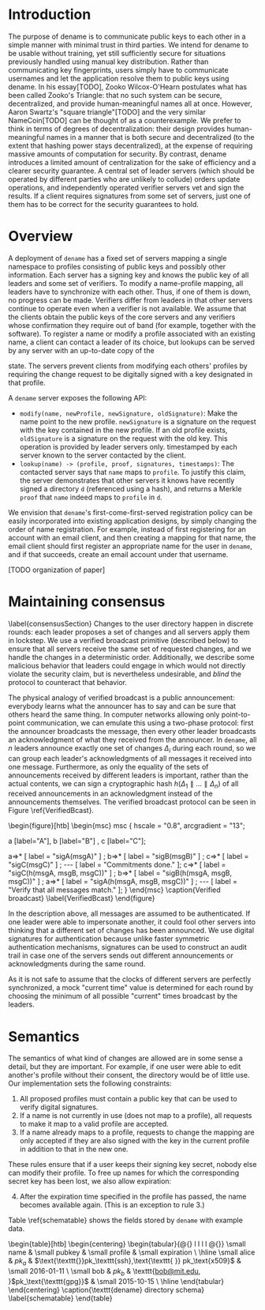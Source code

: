 Introduction
============

The purpose of dename is to communicate public keys to each other in a simple
manner with minimal trust in third parties. We intend for dename to be usable
without training, yet still sufficiently secure for situations previously
handled using manual key distribution. Rather than communicating key
fingerprints, users simply have to communicate usernames and let the application
resolve them to public keys using dename. In his essay[TODO], Zooko Wilcox-O'Hearn
postulates what has been called Zooko's Triangle: that no such system can
be secure, decentralized, and provide human-meaningful names all at once.
However, Aaron Swartz's "square triangle"[TODO] and the very similar
NameCoin[TODO] can be thought of as a counterexample. We prefer to think in
terms of degrees of decentralization: their design provides human-meaningful
names in a manner that is both secure and decentralized (to the extent that
hashing power stays decentralized), at the expense of requiring massive amounts
of computation for security. By contrast, dename introduces a limited amount of
centralization for the sake of efficiency and a clearer security guarantee. A
central set of leader servers (which should be operated by different parties who
are unlikely to collude) orders update operations, and independently operated
verifier servers vet and sign the results. If a client requires signatures from
some set of servers, just one of them has to be correct for the security
guarantees to hold.

Overview
========

A deployment of `dename` has a fixed set of servers mapping a single namespace
to profiles consisting of public keys and possibly other information.  Each
server has a signing key and knows the public key of all leaders and some set of
verifiers. To modify a name-profile mapping, all leaders have to synchronize
with each other. Thus, if one of them is down, no progress can be made.
Verifiers differ from leaders in that other servers continue to operate even
when a verifier is not available. We assume that the clients obtain the public
keys of the core servers and any verifiers whose confirmation they require out
of band (for example, together with the software).  To register a name or modify
a profile associated with an existing name, a client can contact a leader of its
choice, but lookups can be served by any server with an up-to-date copy of the
<!-- the "but" sentence sounds awkward to me -->
state. The servers prevent clients from modifying each others' profiles by
requiring the change request to be digitally signed with a key designated in
that profile.

A `dename` server exposes the following API:

* `modify(name, newProfile, newSignature, oldSignature)`:  Make the name point
  to the new profile. `newSignature` is a signature on the request with the key
contained in the new profile.  If an old profile exists, `oldSignature` is a
signature on the request with the old key. This operation is provided by leader
servers only.
  timestamped by each server known to the server contacted by the client.
* `lookup(name) -> (profile, proof, signatures, timestamps)`: The contacted
  server says that `name` maps to `profile`. To justify this claim, the server
  demonstrates that other servers it knows have recently signed a directory `d`
  (referenced using a hash), and returns a Merkle `proof` that `name` indeed
  maps to `profile` in `d`.

We envision that `dename`'s first-come-first-served registration policy can be
easily incorporated into existing application designs, by simply changing the
order of name registration.  For example, instead of first registering for an
account with an email client, and then creating a mapping for that name, the
email client should first register an appropriate name for the user in `dename`,
and if that succeeds, create an email account under that username.

[TODO organization of paper]

Maintaining consensus
=====================

\label{consensusSection} Changes to the user directory happen in discrete
rounds: each leader proposes a set of changes and all servers apply them in
lockstep. We use a verified broadcast primitive (described below) to ensure that
all servers receive the same set of requested changes, and we handle the changes
in a deterministic order. Additionally, we describe some malicious behavior that
leaders could engage in which would not directly violate the security claim, but
is nevertheless undesirable, and _blind_ the protocol to counteract that
behavior.

The physical analogy of verified broadcast is a public announcement: everybody
learns what the announcer has to say and can be sure that others heard the same
thing. In computer networks allowing only point-to-point communication, we can
emulate this using a two-phase protocol: first the announcer broadcasts the
message, then every other leader broadcasts an acknowledgment of what they
received from the announcer.  In `dename`, all $n$ leaders announce exactly one
set of changes $\Delta_i$ during each round, so we can group each leader's
acknowledgments of all messages it received into one message.  Furthermore, as
only the equality of the sets of announcements received by different leaders is
important, rather than the actual contents, we can sign a cryptographic hash
$h(\Delta_1 \parallel \ldots \parallel \Delta_n)$ of all received announcements
in an acknowledgment instead of the announcements themselves. The verified
broadcast protocol can be seen in Figure \ref{VerifiedBcast}.

\begin{figure}[htb]
\begin{msc}
msc {
  hscale = "0.8",
  arcgradient = "13";

  a [label="A"], b [label="B"] , c [label="C"];

  a=>* [ label = "sigA(msgA)" ] ;
  b=>* [ label = "sigB(msgB)" ] ;
  c=>* [ label = "sigC(msgC)" ] ;
  ---  [ label = "Commitments done." ];
  c=>* [ label = "sigC(h(msgA, msgB, msgC))" ] ;
  b=>* [ label = "sigB(h(msgA, msgB, msgC))" ] ;
  a=>* [ label = "sigA(h(msgA, msgB, msgC))" ] ;
  ---  [ label = "Verify that all messages match." ];
}
\end{msc}
\caption{Verified broadcast}
\label{VerifiedBcast}
\end{figure}

In the description above, all messages are assumed to be authenticated.
If one leader were able to impersonate another, it could fool other
servers into thinking that a different set of changes has been
announced. We use digital signatures for authentication because unlike
faster symmetric authentication mechanisms, signatures can be used to
construct an audit trail in case one of the servers sends out different
announcements or acknowledgments during the same round.

As it is not safe to assume that the clocks of different servers are perfectly
synchronized, a mock "current time" value is determined for each round by
choosing the minimum of all possible "current" times broadcast by the leaders.

Semantics
=========

The semantics of what kind of changes are allowed are in some sense a detail,
but they are important. For example, if one user were able to edit another's
profile without their consent, the directory would be of little use. Our
implementation sets the following constraints:

1.  All proposed profiles must contain a public key that can be used to
    verify digital signatures.
2.  If a name is not currently in use (does not map to a profile), all
    requests to make it map to a valid profile are accepted.
3.  If a name already maps to a profile, requests to change the mapping are only
accepted if they are also signed with the key in the current profile in addition
to that in the new one.

These rules ensure that if a user keeps their signing key secret,
nobody else can modify their profile. To free up names for which
the corresponding secret key has been lost, we also allow expiration:

4.  After the expiration time specified in the profile has passed, the name
    becomes available again. (This is an exception to rule 3.) <!-- TODO ref?  -->


Table \ref{schematable} shows the fields stored by `dename` with example data. <!-- TODO: wording-->

\begin{table}[htb]
\begin{centering}
\begin{tabular}{@{} l l l l @{}}
\small name & \small pubkey & \small profile & \small expiration \\ \hline
\small alice & $pk_a$ & $\text{\texttt{}}pk_\texttt{ssh},\text{\texttt{ }} pk_\text{x509}$ & \small 2016-01-11 \\
\small bob & $pk_b$ & \texttt{bob@mit.edu, }$pk_\text{\texttt{gpg}}$ & \small 2015-10-15 \\ \hline
\end{tabular}
\end{centering}
\caption{\texttt{dename} directory schema}
\label{schematable}
\end{table}



